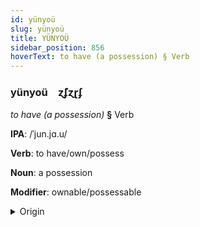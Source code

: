 ```yaml
---
id: yünyoü
slug: yünyoü
title: YÜNYOÜ
sidebar_position: 856
hoverText: to have (a possession) § Verb
---
```


### yünyoü&emsp;<span kind="abugida">ɀ̃ʄɀɽʄ</span>

*to have (a possession)* **§** Verb

**IPA**: /ˈjun.jɑ.u/

**Verb**: to have/own/possess

**Noun**: a possession

**Modifier**: ownable/possessable

<details>
    <summary>Origin</summary>
    Cantonese 擁有 jung jau /jʊŋ.jɐu̯/<br/>
    <em>Sino-Tibetan Language Family</em>
</details>